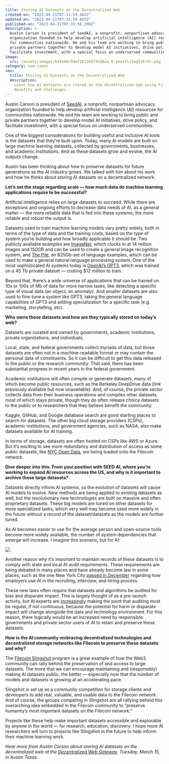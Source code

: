 ```yaml
---
title: Storing AI Datasets on the Decentralized Web
created-on: "2023-04-21T07:31:59.463Z"
updated-on: "2023-04-21T07:31:59.463Z"
published-on: "2023-04-21T07:33:56.200Z"
description: >-
  Austin Carson is president of ​​SeedAI, a nonprofit, nonpartisan advocacy
  organization founded to help develop artificial intelligence (AI) resources
  for communities nationwide. He and his team are working to bring public and
  private partners together to develop model AI initiatives, drive policy, and
  facilitate investment, with a special focus on underserved communities.
image:
  src: /assets/images/643e66c9def161164793d8aa_0-ykastlsfwq52kr4r.png
category: use-cases
seo:
  title: Storing AI Datasets on the Decentralized Web
  description:
    Learn how AI datasets are stored on the decentralized web using Filecoin.
    Benefits and challenges.
---
```


Austin Carson is president of ​​[SeedAI](https://www.seedai.org/), a nonprofit, nonpartisan advocacy organization founded to help develop artificial intelligence (AI) resources for communities nationwide. He and his team are working to bring public and private partners together to develop model AI initiatives, drive policy, and facilitate investment, with a special focus on underserved communities.

One of the biggest considerations for building useful and inclusive AI tools is the datasets that they’re built upon. Today, many AI models are built on large machine learning datasets, collected by governments, businesses, and academic institutions. And as these datasets grow and evolve, the AI outputs change.

Austin has been thinking about how to preserve datasets for future generations as the AI industry grows. We talked with him about his work and how he thinks about storing AI datasets on a decentralized network.

**Let’s set the stage regarding scale — how much data do machine learning applications require to be successful?**

Artificial intelligence relies on large datasets to succeed. While there are exceptions and ongoing efforts to decrease data needs of AI, as a general matter — the more reliable data that is fed into these systems, the more reliable and robust the output is.

Datasets used to train machine learning models vary pretty widely, both in terms of the type of data and the training costs, based on the type of system you’re building and how broadly applicable it should be. Two publicly available examples are [ImageNet,](https://www.image-net.org/) which clocks in at 14 million images and 150GB and can be used to create a general image recognition system, and [The Pile](https://arxiv.org/abs/2101.00027), an 825Gb-set of language examples, which can be used to make a general natural language processing system. One of the most sophisticated AI systems today is [OpenAI’s GPT3](https://openai.com/blog/gpt-3-apps/), which was trained on a 45 Tb private dataset — costing $12 million to train.

Beyond that, there’s a wide universe of applications that can be trained on 10s or 100s of Mb of data for more narrow tasks, like detecting a specific type of visual data (an object, an anomaly). And smaller datasets are also used to fine-tune a system like GPT3, taking the general language capabilities of GPT3 and adding specialization for a specific task (e.g. marketing, storytelling, etc).

**Who owns these datasets and how are they typically stored on today’s web?**

Datasets are curated and owned by governments, academic institutions, private organizations, and individuals.

Local, state, and federal governments collect myriads of data, but those datasets are often not in a machine-readable format or may contain the personal data of constituents. So it can be difficult to get this data released to the public or the research community. That said, there has been substantial progress in recent years in the federal government.

Academic institutions will often compile or generate datasets, many of which become public resources, such as the Berkeley DeepDrive data (link previously available but now unavailable). And, of course, the private sector collects data from their business operations and compiles other datasets, most of which stays private, though they do often release choice datasets to the public or to researchers that they believe benefit the community.

Kaggle, GitHub, and Google database search are good starting places to search for datasets. The other big cloud storage providers (CSPs), academic institutions, and government agencies, such as NASA, also make datasets available for AI training.

In terms of storage, datasets are often hosted on CSPs like AWS or Azure. But it’s exciting to see more redundancy and distribution of access as some public datasets, like [NYC Open Data](https://statescoop.com/new-york-city-filecoin-cryptocurrency/), are being loaded onto the Filecoin network.

**Dive deeper into this. From your position with SEED AI, where you’re working to expand AI resources across the US, and why is it important to archive these large datasets?**

Datasets directly inform AI systems, so the evolution of datasets will cause AI models to evolve. New methods are being applied to existing datasets as well, but the revolutionary new technologies are built on massive and often proprietary datasets. These big models are tuned on other datasets for more specialized tasks, which very well may become used more widely in the future without a record of the dataset/datasets as the models are further tuned.

As AI becomes easier to use for the average person and open-source tools become more widely available, the number of system dependencies that emerge will increase. I imagine this scenario, but for AI:

![](/assets/images/64423bef4e4c685cbdf57e66_0-fneh-1x6d2b1adwc.png)

Another reason why it’s important to maintain records of these datasets is to comply with state and local AI audit requirements. These requirements are being debated in many places and have already become law in some places, such as the one New York City [passed in December](https://www.marketplace.org/2021/12/10/new-nyc-law-restricts-hiring-based-on-artificial-intelligence/) regarding how employers use AI in the recruiting, interview, and hiring process.

These new laws often require that datasets and algorithms be audited for bias and disparate impact. This is largely thought of as a pre-launch activity, but AI experts are [increasingly](https://hbr.org/2018/11/why-we-need-to-audit-algorithms) making the point that auditing must be regular, if not continuous, because the potential for harm or disparate impact will change alongside the data and technology environment. For this reason, there logically would be an increased need by responsible governments and private sector users of AI to retain and preserve these datasets.

**How is the AI community embracing decentralized technologies and decentralized storage networks like Filecoin to preserve these datasets and why?**

The [Filecoin Slingshot](https://slingshot.filecoin.io/) program is a great example of how the Web3 community can rally behind the preservation of and access to large datasets. The more that we can encourage maintaining and (responsibly) making AI datasets public, the better — especially now that the number of models and datasets is growing at an accelerating pace.

Slingshot is set up as a community competition for storage clients and developers to add real, valuable, and usable data to the Filecoin network. And of course, the groups competing in Slingshot are all rallying behind this overarching idea embedded in the Filecoin community to “preserve humanity’s most important datasets on the Filecoin network.”

Projects like these help make important datasets accessible and explorable by anyone in the world — for research, education, discovery. I hope more AI researchers will turn to projects like Slingshot in the future to help inform their machine learning work.

_Hear more from Austin Carson about storing AI datasets on the decentralized web at the_ [_Decentralized Web Gateway_](http://lu.ma/fil-sxsw)_, Tuesday, March 15, in Austin Texas._
